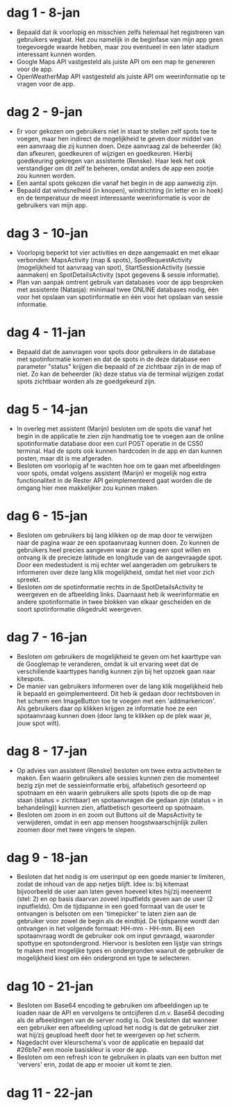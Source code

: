 # dag 1 - 8-jan
- Bepaald dat ik voorlopig en misschien zelfs helemaal het registreren van gebruikers weglaat. Het zou namelijk in de beginfase van mijn app geen toegevoegde waarde hebben, maar zou eventueel in een later stadium interessant kunnen worden.
- Google Maps API vastgesteld als juiste API om een map te genereren voor de app.
- OpenWeatherMap API vastgesteld als juiste API om weerinformatie op te vragen voor de app.
# dag 2 - 9-jan
- Er voor gekozen om gebruikers niet in staat te stellen zelf spots toe te voegen, maar hen indirect de mogelijkheid te geven door middel van een aanvraag die zij kunnen doen. Deze aanvraag zal de beheerder (ik) dan afkeuren, goedkeuren of wijzigen en goedkeuren. Hierbij goedkeuring gekregen van assistente (Renske). Haar leek het ook verstandiger om dit zelf te beheren, omdat anders de app een zootje zou kunnen worden.
- Een aantal spots gekozen die vanaf het begin in de app aanwezig zijn.
- Bepaald dat windsnelheid (in knopen), windrichting (in letter en in hoek) en de temperatuur de meest interessante weerinformatie is voor de gebruikers van mijn app.
# dag 3 - 10-jan
- Voorlopig beperkt tot vier activities en deze aangemaakt en met elkaar verbonden: MapsActivity (map & spots), SpotRequestActivity (mogelijkheid tot aanvraag van spot), StartSessionActivity (sessie aanmaken) en SpotDetailsActivity (spot gegevens & sessie informatie).
- Plan van aanpak omtrent gebruik van databases voor de app besproken met assistente (Natasja): minimaal twee ONLINE databases nodig, één voor het opslaan van spotinformatie en één voor het opslaan van sessie informatie.
# dag 4 - 11-jan
- Bepaald dat de aanvragen voor spots door gebruikers in de database met spotinformatie komen en dat de spots in de deze database een parameter "status" krijgen die bepaald of ze zichtbaar zijn in de map of niet. Zo kan de beheerder (ik) deze status via de terminal wijzigen zodat spots zichtbaar worden als ze goedgekeurd zijn.
# dag 5 - 14-jan
- In overleg met assistent (Marijn) besloten om de spots die vanaf het begin in de applicatie te zien zijn handmatig toe te voegen aan de online spotinformatie database door een curl POST operatie in de CS50 terminal. Had de spots ook kunnen hardcoden in de app en dan kunnen posten, maar dit is me afgeraden.
- Besloten om voorlopig af te wachten hoe om te gaan met afbeeldingen voor spots, omdat volgens assistent (Marijn) er mogelijk nog extra functionaliteit in de Rester API geimplementeerd gaat worden die de omgang hier mee makkelijker zou kunnen maken.
# dag 6 - 15-jan
- Besloten om gebruikers bij lang klikken op de map door te verwijzen naar de pagina waar ze een spotaanvraag kunnen doen. Zo kunnen de gebruikers heel precies aangeven waar ze graag een spot willen en ontvang ik de precieze latitude en longitude van de aangevraagde spot. Door een medestudent is mij echter wel aangeraden om gebruikers te informeren over deze lang klik mogelijkheid, omdat het niet voor zich spreekt.
- Besloten om de spotinformatie rechts in de SpotDetailsActivity te weergeven en de afbeelding links. Daarnaast heb ik weerinformatie en andere spotinformatie in twee blokken van elkaar gescheiden en de soort spotinformatie dikgedrukt weergeven.
# dag 7 - 16-jan
- Besloten om gebruikers de mogelijkheid te geven om het kaarttype van de Googlemap te veranderen, omdat ik uit ervaring weet dat de verschillende kaarttypes handig kunnen zijn bij het opzoek gaan naar kitespots.
- De manier van gebruikers informeren over de lang klik mogelijkheid heb ik bepaald en geimplementeerd. Dit heb ik gedaan door rechtsboven in het scherm een ImageButton toe te voegen met een 'addmarkericon'. Als gebruikers daar op klikken krijgen ze informatie hoe ze een spotaanvraag kunnen doen (door lang te klikken op de plek waar je, jouw spot wilt).
# dag 8 - 17-jan
- Op advies van assistent (Renske) besloten om twee extra activiteiten te maken. Éen waarin gebruikers alle sessies kunnen zien die momenteel bezig zijn met de sessieinformatie erbij, alfabetisch gesorteerd op spotnaam en één waarin gebruikers alle spots (spots die op de map staan (status = zichtbaar) en spotaanvragen die gedaan zijn (status = in behandeling)) kunnen zien, aflatbetisch gesorteerd op spotnaam.
- Besloten om zoom in en zoom out Buttons uit de MapsActivity te verwijderen, omdat in een app mensen hoogstwaarschijnlijk zullen zoomen door met twee vingers te slepen.
# dag 9 - 18-jan
- Besloten dat het nodig is om userinput op een goede manier te limiteren, zodat de inhoud van de app netjes blijft. Idee is: bij kitemaat bijvoorbeeld de user aan laten geven hoeveel kites hij/zij meeneemt (stel: 2) en op basis daarvan zoveel inputfields geven aan de user (2 inputfields). Om de tijdspanne in een goed formaat van de user te ontvangen is belsoten om een 'timepicker' te laten zien aan de gebruiker voor zowel de begin als de eindtijd. De tijdspanne wordt dan ontvangen in het volgende formaat: HH-mm - HH-mm. Bij een spotaanvraag wordt de gebruiker ook om input gevraagd, waaronder spottype en spotondergrond. Hiervoor is besloten een lijstje van strings te maken met mogelijke types en ondergronden waaruit de gebruiker de mogelijkheid kiest om één ondergrond en type te selecteren.
# dag 10 - 21-jan
- Besloten om Base64 encoding te gebruiken om afbeeldingen up te loaden naar de API en vervolgens te ontcijferen d.m.v. Base64 decoding als de afbeeldingen van de server nodig is. Ook besloten dat wanneer een gebruiker een afbeelding upload het nodig is dat de gebruiker ziet wat hij/zij geupload heeft door het te weergeven op het scherm.
- Nagedacht over kleurschema's voor de applicatie en bepaald dat #26b1e7 een mooie basiskleur is voor de app.
- Besloten om een refresh icon te gebruiken in plaats van een button met 'ververs' erin, zodat de app er mooier uit komt te zien.
# dag 11 - 22-jan

